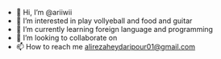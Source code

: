 - 👋 Hi, I’m @ariiwii
- 👀 I’m interested in play vollyeball and food and guitar
- 🌱 I’m currently learning foreign language and programming
- 💞️ I’m looking to collaborate on 
- 📫 How to reach me alirezaheydaripour01@gmail.com

<!---
ariiwii/ariiwii is a ✨ special ✨ repository because its `README.md` (this file) appears on your GitHub profile.
You can click the Preview link to take a look at your changes.
--->

